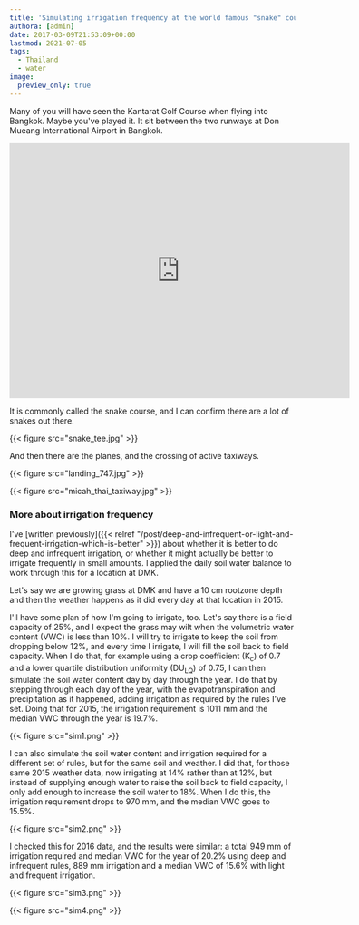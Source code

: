 ```yaml
---
title: 'Simulating irrigation frequency at the world famous "snake" course'
authora: [admin]
date: 2017-03-09T21:53:09+00:00
lastmod: 2021-07-05
tags:
  - Thailand
  - water
image:
  preview_only: true
---
```


Many of you will have seen the Kantarat Golf Course when flying into Bangkok. Maybe you've played it. It sit between the two runways at Don Mueang International Airport in Bangkok.

<iframe src="https://www.google.com/maps/embed?pb=!1m14!1m8!1m3!1d8643.256527325497!2d100.5998513!3d13.9094423!3m2!1i1024!2i768!4f13.1!3m3!1m2!1s0x0%3A0xcbce5ec116cefd14!2sKantarat%20Golf%20Course!5e1!3m2!1sen!2sth!4v1625467161717!5m2!1sen!2sth" width="600" height="450" style="border:0;" allowfullscreen="" loading="lazy"></iframe>

It is commonly called the snake course, and I can confirm there are a lot of snakes out there.

{{< figure src="snake_tee.jpg" >}}

And then there are the planes, and the crossing of active taxiways.

{{< figure src="landing_747.jpg" >}}

{{< figure src="micah_thai_taxiway.jpg" >}}

### More about irrigation frequency

I've [written previously]({{< relref "/post/deep-and-infrequent-or-light-and-frequent-irrigation-which-is-better" >}}) about whether it is better to do deep and infrequent irrigation, or whether it might actually be better to irrigate frequently in small amounts. I applied the daily soil water balance to work through this for a location at DMK.

Let's say we are growing grass at DMK and have a 10 cm rootzone depth and then the weather happens as it did every day at that location in 2015. 

I'll have some plan of how I'm going to irrigate, too. Let's say there is a field capacity of 25%, and I expect the grass may wilt when the volumetric water content (VWC) is less than 10%. I will try to irrigate to keep the soil from dropping below 12%, and every time I irrigate, I will fill the soil back to field capacity. When I do that, for example using a crop coefficient (K<sub>c</sub>) of 0.7 and a lower quartile distribution uniformity (DU<sub>LQ</sub>) of 0.75, I can then simulate the soil water content day by day through the year. I do that by stepping through each day of the year, with the evapotranspiration and precipitation as it happened, adding irrigation as required by the rules I've set. Doing that for 2015, the irrigation requirement is 1011 mm and the median VWC through the year is 19.7%.

{{< figure src="sim1.png" >}}

I can also simulate the soil water content and irrigation required for a different set of rules, but for the same soil and weather. I did that, for those same 2015 weather data, now irrigating at 14% rather than at 12%, but instead of supplying enough water to raise the soil back to field capacity, I only add enough to increase the soil water to 18%. When I do this, the irrigation requirement drops to 970 mm, and the median VWC goes to 15.5%.

{{< figure src="sim2.png" >}}

I checked this for 2016 data, and the results were similar: a total 949 mm of irrigation required and median VWC for the year of 20.2% using deep and infrequent rules, 889 mm irrigation and a median VWC of 15.6% with light and frequent irrigation. 

{{< figure src="sim3.png" >}}

{{< figure src="sim4.png" >}}
